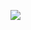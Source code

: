 ![](https://user-images.githubusercontent.com/15933304/155427999-a3b9fb22-ba60-4e65-be69-ec636416d63c.jpg)


<!---
jkurdys/jkurdys is a ✨ special ✨ repository because its `README.md` (this file) appears on your GitHub profile.
You can click the Preview link to take a look at your changes.
- 👋 Hi, I’m @jkurdys
- 👀 I’m interested in ...
- 🌱 I’m currently learning ...
- 💞️ I’m looking to collaborate on ...
- 📫 How to reach me ...

--->
